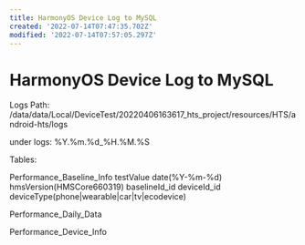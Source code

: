 ```yaml
---
title: HarmonyOS Device Log to MySQL
created: '2022-07-14T07:47:35.702Z'
modified: '2022-07-14T07:57:05.297Z'
---
```


# HarmonyOS Device Log to MySQL

Logs Path:
/data/data/Local/DeviceTest/20220406163617_hts_project/resources/HTS/android-hts/logs

under logs:
%Y.%m.%d_%H.%M.%S

Tables:

Performance_Baseline_Info
testValue date(%Y-%m-%d) hmsVersion(HMSCore660319) baselineId_id deviceId_id deviceType(phone|wearable|car|tv|ecodevice)

Performance_Daily_Data


Performance_Device_Info




